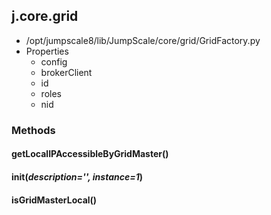<!-- toc -->
## j.core.grid

- /opt/jumpscale8/lib/JumpScale/core/grid/GridFactory.py
- Properties
    - config
    - brokerClient
    - id
    - roles
    - nid

### Methods

#### getLocalIPAccessibleByGridMaster() 

#### init(*description='', instance=1*) 

#### isGridMasterLocal() 

